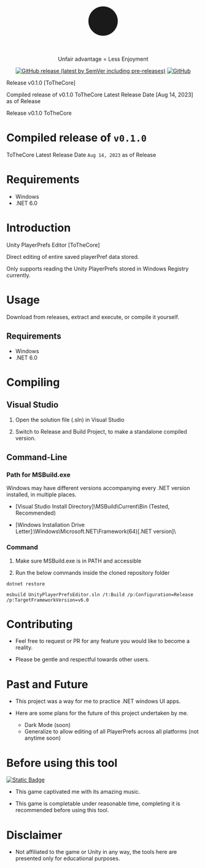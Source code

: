 <p align="center" style="font-size: 4em;">
⬤
</p>
<p align="center">
Unfair advantage = Less Enjoyment
<p>
<p align="center">
<a href="https://github.com/Ragavendaran/Unity-PlayerPrefs-ToTheCore/releases/latest"><img alt="GitHub release (latest by SemVer including pre-releases)" src="https://img.shields.io/github/downloads-pre/Ragavendaran/Unity-PlayerPrefs-ToTheCore/latest/total"></a>
<a href="https://github.com/Ragavendaran/Unity-PlayerPrefs-ToTheCore/blob/main/LICENSE"><img alt="GitHub" src="https://img.shields.io/github/license/Ragavendaran/Unity-PlayerPrefs-ToTheCore"></a>
</p>
Release v0.1.0 [ToTheCore]

Compiled release of v0.1.0
ToTheCore Latest Release Date [Aug 14, 2023] as of Release



Release v0.1.0 ToTheCore


# Compiled release of `v0.1.0`
ToTheCore Latest Release Date `Aug 14, 2023` as of Release

# Requirements
- Windows
- .NET 6.0






# Introduction

Unity PlayerPrefs Editor [ToTheCore]

Direct editing of entire saved playerPref data stored.

Only supports reading the Unity PlayerPrefs stored in Windows Registry  currently.

# Usage

Download from releases, extract and execute, or compile it yourself.

## Requirements

- Windows
- .NET 6.0

# Compiling

## Visual Studio

1. Open the solution file (.sln) in Visual Studio

2. Switch to Release and Build Project, to make a standalone compiled version.

## Command-Line

### Path for MSBuild.exe

Windows may have different versions accompanying every .NET version installed, in multiple places.

- [Visual Studio Install Directory]\MSBuild\Current\Bin (Tested, Recommended)

- [Windows Installation Drive Letter]:\Windows\Microsoft.NET\Framework(64)\[.NET version]\

### Command

 1. Make sure MSBuild.exe is in PATH and accessible

 2. Run the below commands inside the cloned repository folder

```shell
dotnet restore
```

```shell
msbuild UnityPlayerPrefsEditor.sln /t:Build /p:Configuration=Release /p:TargetFrameworkVersion=v6.0
```

# Contributing

- Feel free to request or PR for any feature you would like to become a reality.

- Please be gentle and respectful towards other users.

# Past and Future

- This project was a way for me to practice .NET windows UI apps.

- Here are some plans for the future of this project undertaken by me.
  - Dark Mode (soon)
  - Generalize to allow editing of all PlayerPrefs across all platforms (not anytime soon)

# Before using this tool

<a href="https://store.steampowered.com/app/1988550"><img alt="Static Badge" src="https://img.shields.io/badge/On-Steam-blue"></a>

- This game captivated me with its amazing music.

- This game is completable under reasonable time, completing it is recommended before using this tool.

# Disclaimer

- Not affiliated to the game or Unity in any way, the tools here are presented only for educational purposes.
